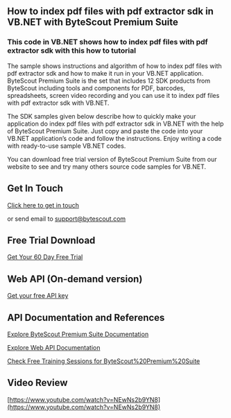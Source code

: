 ## How to index pdf files with pdf extractor sdk in VB.NET with ByteScout Premium Suite

### This code in VB.NET shows how to index pdf files with pdf extractor sdk with this how to tutorial

The sample shows instructions and algorithm of how to index pdf files with pdf extractor sdk and how to make it run in your VB.NET application. ByteScout Premium Suite is the set that includes 12 SDK products from ByteScout including tools and components for PDF, barcodes, spreadsheets, screen video recording and you can use it to index pdf files with pdf extractor sdk with VB.NET.

The SDK samples given below describe how to quickly make your application do index pdf files with pdf extractor sdk in VB.NET with the help of ByteScout Premium Suite. Just copy and paste the code into your VB.NET application’s code and follow the instructions. Enjoy writing a code with ready-to-use sample VB.NET codes.

You can download free trial version of ByteScout Premium Suite from our website to see and try many others source code samples for VB.NET.

## Get In Touch

[Click here to get in touch](https://bytescout.zendesk.com/hc/en-us/requests/new?subject=ByteScout%20Premium%20Suite%20Question)

or send email to [support@bytescout.com](mailto:support@bytescout.com?subject=ByteScout%20Premium%20Suite%20Question) 

## Free Trial Download

[Get Your 60 Day Free Trial](https://bytescout.com/download/web-installer?utm_source=github-readme)

## Web API (On-demand version)

[Get your free API key](https://pdf.co/documentation/api?utm_source=github-readme)

## API Documentation and References

[Explore ByteScout Premium Suite Documentation](https://bytescout.com/documentation/index.html?utm_source=github-readme)

[Explore Web API Documentation](https://pdf.co/documentation/api?utm_source=github-readme)

[Check Free Training Sessions for ByteScout%20Premium%20Suite](https://academy.bytescout.com/)

## Video Review

[https://www.youtube.com/watch?v=NEwNs2b9YN8](https://www.youtube.com/watch?v=NEwNs2b9YN8)